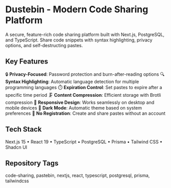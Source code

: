 # Dustebin - Modern Code Sharing Platform

A secure, feature-rich code sharing platform built with Next.js, PostgreSQL, and TypeScript. Share code snippets with syntax highlighting, privacy options, and self-destructing pastes.

## Key Features

🔒 **Privacy-Focused**: Password protection and burn-after-reading options
🔍 **Syntax Highlighting**: Automatic language detection for multiple programming languages
⏱️ **Expiration Control**: Set pastes to expire after a specific time period
🗜️ **Content Compression**: Efficient storage with Brotli compression
📱 **Responsive Design**: Works seamlessly on desktop and mobile devices
🌙 **Dark Mode**: Automatic theme based on system preferences
🔄 **No Registration**: Create and share pastes without an account

## Tech Stack

Next.js 15 • React 19 • TypeScript • PostgreSQL • Prisma • Tailwind CSS • Shadcn UI

## Repository Tags

code-sharing, pastebin, nextjs, react, typescript, postgresql, prisma, tailwindcss
